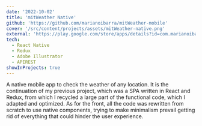 ```yaml
---
date: '2022-10-02'
title: 'mitWeather Native'
github: 'https://github.com/marianoibarra/mitWeather-mobile'
cover: '/src/content/projects/assets/mitWeather-native.png'
external: 'https://play.google.com/store/apps/details?id=com.marianoibarra.mitweather'
tech:
  - React Native
  - Redux
  - Adobe Illustrator
  - APIREST
showInProjects: true
---
```


A native mobile app to check the weather of any location. It is the continuation of my previous project, which was a SPA written in React and Redux, from which I recycled a large part of the functional code, which I adapted and optimized. As for the front, all the code was rewritten from scratch to use native components, trying to make minimalism prevail getting rid of everything that could hinder the user experience. 